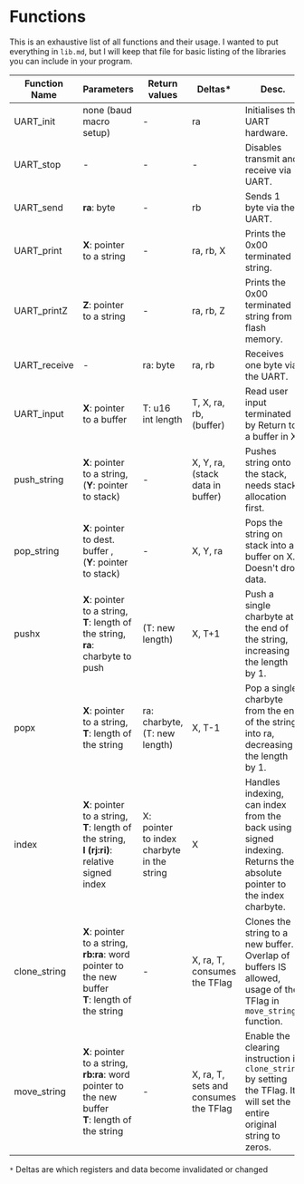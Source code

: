 # Functions
This is an exhaustive list of all functions and their usage. I wanted to put everything in `lib.md`, but I will keep that file for basic listing of the libraries you can include in your program.


| Function Name | Parameters                                                                                                  | Return values                              | Deltas*                                   | Desc.                                                                                                                    | Lib file |
| ------------- | ----------------------------------------------------------------------------------------------------------- | ------------------------------------------ | ----------------------------------------- | ------------------------------------------------------------------------------------------------------------------------ | -------- |
| UART_init     | none (baud macro setup)                                                                                     | -                                          | ra                                        | Initialises the UART hardware.                                                                                           | uart.inc |
| UART_stop     | -                                                                                                           | -                                          | -                                         | Disables transmit and receive via UART.                                                                                  | uart.inc |
| UART_send     | **ra**: byte                                                                                                | -                                          | rb                                        | Sends 1 byte via the UART.                                                                                               | uart.inc |
| UART_print    | **X**: pointer to a string                                                                                  | -                                          | ra, rb, X                                 | Prints the 0x00 terminated string.                                                                                       | uart.inc |
| UART_printZ   | **Z**: pointer to a string                                                                                  | -                                          | ra, rb, Z                                 | Prints the 0x00 terminated string from flash memory.                                                                     | uart.inc |
| UART_receive  | -                                                                                                           | ra: byte                                   | ra, rb                                    | Receives one byte via the UART.                                                                                          | uart.inc |
| UART_input    | **X**: pointer to a buffer                                                                                  | T: u16 int length                          | T, X, ra, rb, (buffer)                    | Read user input terminated by Return to a buffer in X.                                                                   | text.inc |
| push_string   | **X**: pointer to a string, <br>(**Y**: pointer to stack)                                                   | -                                          | X, Y, ra, (stack data in buffer)          | Pushes string onto the stack, needs stack allocation first.                                                              | text.inc |
| pop_string    | **X**: pointer to dest. buffer ,<br>(**Y**: pointer to stack)                                               | -                                          | X, Y, ra                                  | Pops the string on stack into a buffer on X. Doesn't drop data.                                                          | text.inc |
| pushx         | **X**: pointer to a string,<br>**T**: length of the string,<br>**ra**: charbyte to push                     | (T: new length)                            | X, T+1                                    | Push a single charbyte at the end of the string, increasing the length by 1.                                             | text.inc |
| popx          | **X**: pointer to a string,<br>**T**: length of the string                                                  | ra: charbyte,<br>(T: new length)           | X, T-1                                    | Pop a single charbyte from the end of the string into ra, decreasing the length by 1.                                    | text.inc |
| index         | **X**: pointer to a string,<br>**T**: length of the string,<br>**I (rj:ri)**: relative signed index         | X: pointer to index charbyte in the string | X                                         | Handles indexing, can index from the back using signed indexing. Returns the absolute pointer to the index charbyte.     | text.inc |
| clone_string  | **X**: pointer to a string,<br>**rb:ra**: word pointer to the new buffer<br>**T**: length of the string<br> | -                                          | X, ra, T, consumes the TFlag              | Clones the string to a new buffer. <br>Overlap of buffers IS allowed, usage of the TFlag in `move_string` function.      | text.inc |
| move_string   | **X**: pointer to a string,<br>**rb:ra**: word pointer to the new buffer<br>**T**: length of the string     | -                                          | X, ra, T, <br>sets and consumes the TFlag | Enable the clearing instruction in `clone_string` by setting the TFlag. It will set the entire original string to zeros. | text.inc |

`*` Deltas are which registers and data become invalidated or changed